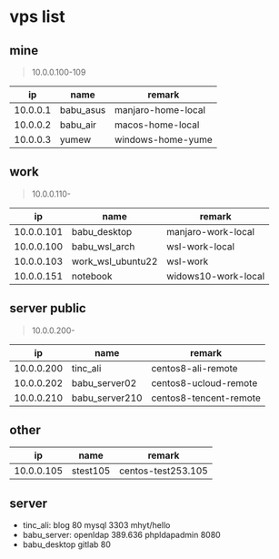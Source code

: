 # vps list

## mine
> 10.0.0.100-109

| ip        | name      | remark             |
|-----------|-----------|--------------------|
| 10.0.0.1 | babu_asus | manjaro-home-local |
| 10.0.0.2 | babu_air | macos-home-local |
| 10.0.0.3 | yumew    | windows-home-yume |

## work
> 10.0.0.110-

| ip         | name              | remark              |
|------------|-------------------|---------------------|
| 10.0.0.101 | babu_desktop      | manjaro-work-local  |
| 10.0.0.100 | babu_wsl_arch     | wsl-work-local      |
| 10.0.0.103 | work_wsl_ubuntu22 | wsl-work            |
| 10.0.0.151 | notebook          | widows10-work-local |

## server public
> 10.0.0.200-

| ip         | name           | remark                 |
|------------|----------------|------------------------|
| 10.0.0.200 | tinc_ali       | centos8-ali-remote     |
| 10.0.0.202 | babu_server02  | centos8-ucloud-remote  |
| 10.0.0.210 | babu_server210 | centos8-tencent-remote |

## other
| ip         | name          | remark             |
|------------|---------------|--------------------|
| 10.0.0.105 | stest105      | centos-test253.105 |

## server
- tinc_ali:
    blog 80
    mysql 3303
    mhyt/hello
- babu_server:
    openldap 389.636
    phpldapadmin 8080
- babu_desktop 
    gitlab 80


